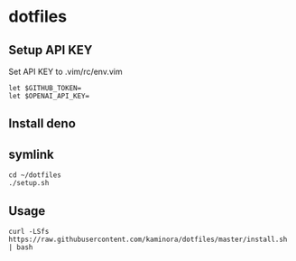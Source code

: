 # dotfiles
## Setup API KEY

Set API KEY to .vim/rc/env.vim
```
let $GITHUB_TOKEN=
let $OPENAI_API_KEY=
```

## Install deno


## symlink

```
cd ~/dotfiles
./setup.sh
```

## Usage

```
curl -LSfs https://raw.githubusercontent.com/kaminora/dotfiles/master/install.sh | bash
```
